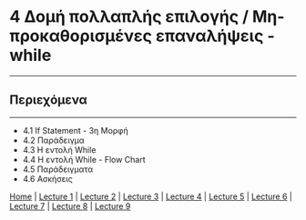 # 4 Δομή πολλαπλής επιλογής / Μη-προκαθορισμένες επαναλήψεις - while

---

## Περιεχόμενα

---

- 4.1 If Statement - 3η Μορφή
- 4.2 Παράδειγμα
- 4.3 Η εντολή While
- 4.4 Η εντολή While - Flow Chart
- 4.5 Παράδειγματα
- 4.6 Ασκήσεις

[Home](../README.md) | [Lecture 1](lecture_01.md) | [Lecture 2](lecture_02.md) | [Lecture 3](lecture_03.md) | [Lecture 4](lecture_04.md) | [Lecture 5](lecture_05.md) | [Lecture 6](lecture_06.md) | [Lecture 7](lecture_07.md) | [Lecture 8](lecture_08.md) | [Lecture 9](lecture_09.md)

